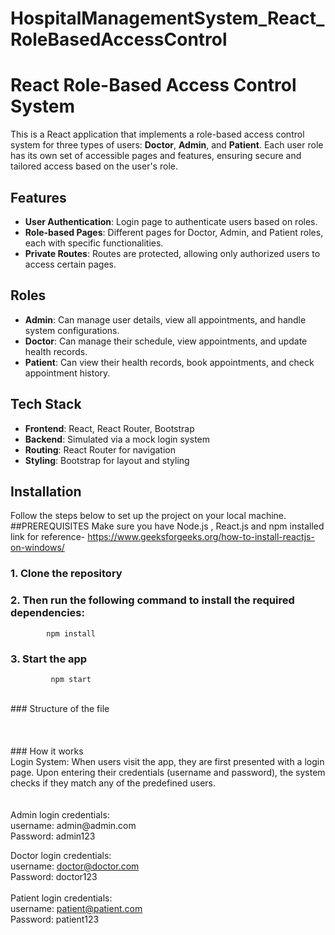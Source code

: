 # HospitalManagementSystem_React_RoleBasedAccessControl 
# React Role-Based Access Control System

This is a React application that implements a role-based access control system for three types of users: **Doctor**, **Admin**, and **Patient**. Each user role has its own set of accessible pages and features, ensuring secure and tailored access based on the user's role.

## Features
- **User Authentication**: Login page to authenticate users based on roles.
- **Role-based Pages**: Different pages for Doctor, Admin, and Patient roles, each with specific functionalities.
- **Private Routes**: Routes are protected, allowing only authorized users to access certain pages.

## Roles
- **Admin**: Can manage user details, view all appointments, and handle system configurations.
- **Doctor**: Can manage their schedule, view appointments, and update health records.
- **Patient**: Can view their health records, book appointments, and check appointment history.

## Tech Stack
- **Frontend**: React, React Router, Bootstrap
- **Backend**: Simulated via a mock login system 
- **Routing**: React Router for navigation
- **Styling**: Bootstrap for layout and styling

## Installation

Follow the steps below to set up the project on your local machine.
##PREREQUISITES
Make sure you have Node.js , React.js and npm installed <br>
link for reference- https://www.geeksforgeeks.org/how-to-install-reactjs-on-windows/
### 1. Clone the repository
### 2. Then run the following command to install the required dependencies:<br>
            npm install
### 3. Start the app 
             npm start

<br>
### Structure of the file<br><br><br>

<br>
### How it works  <br>
Login System: When users visit the app, they are first presented with a login page. Upon entering their credentials (username and password), the system checks if they match any of the predefined users.<br><br><br>
Admin login credentials:<br>
username: admin@admin.com<br>
Password: admin123<br>

Doctor login credentials:<br>
username: doctor@doctor.com<br>
Password: doctor123<br>
<br>
Patient login credentials:<br>
username: patient@patient.com<br>
Password: patient123<br>






